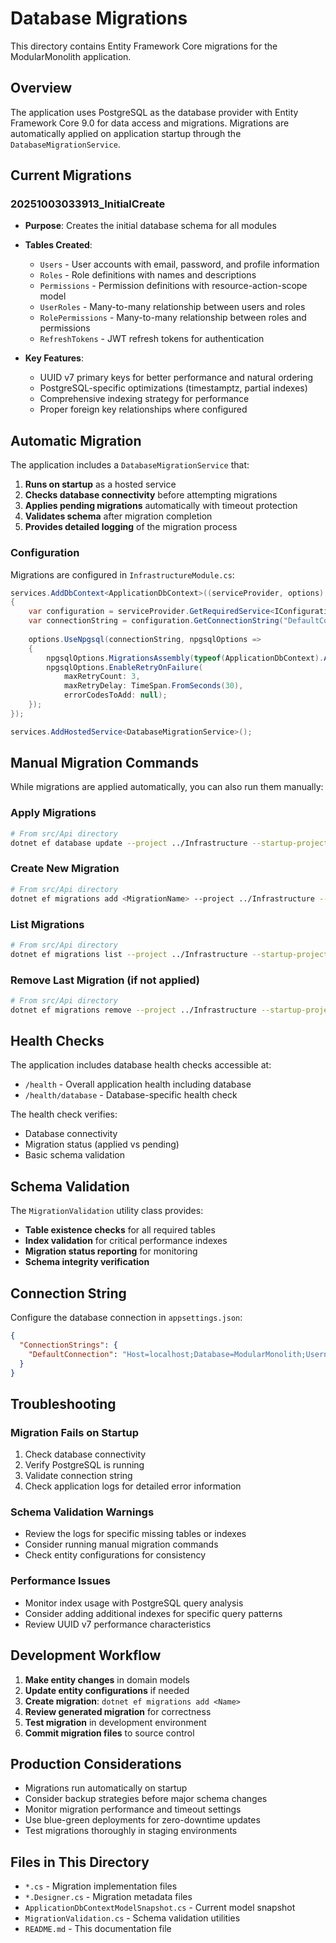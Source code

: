 # Database Migrations

This directory contains Entity Framework Core migrations for the ModularMonolith application.

## Overview

The application uses PostgreSQL as the database provider with Entity Framework Core 9.0 for data access and migrations. Migrations are automatically applied on application startup through the `DatabaseMigrationService`.

## Current Migrations

### 20251003033913_InitialCreate
- **Purpose**: Creates the initial database schema for all modules
- **Tables Created**:
  - `Users` - User accounts with email, password, and profile information
  - `Roles` - Role definitions with names and descriptions
  - `Permissions` - Permission definitions with resource-action-scope model
  - `UserRoles` - Many-to-many relationship between users and roles
  - `RolePermissions` - Many-to-many relationship between roles and permissions
  - `RefreshTokens` - JWT refresh tokens for authentication

- **Key Features**:
  - UUID v7 primary keys for better performance and natural ordering
  - PostgreSQL-specific optimizations (timestamptz, partial indexes)
  - Comprehensive indexing strategy for performance
  - Proper foreign key relationships where configured

## Automatic Migration

The application includes a `DatabaseMigrationService` that:

1. **Runs on startup** as a hosted service
2. **Checks database connectivity** before attempting migrations
3. **Applies pending migrations** automatically with timeout protection
4. **Validates schema** after migration completion
5. **Provides detailed logging** of the migration process

### Configuration

Migrations are configured in `InfrastructureModule.cs`:

```csharp
services.AddDbContext<ApplicationDbContext>((serviceProvider, options) =>
{
    var configuration = serviceProvider.GetRequiredService<IConfiguration>();
    var connectionString = configuration.GetConnectionString("DefaultConnection");
    
    options.UseNpgsql(connectionString, npgsqlOptions =>
    {
        npgsqlOptions.MigrationsAssembly(typeof(ApplicationDbContext).Assembly.FullName);
        npgsqlOptions.EnableRetryOnFailure(
            maxRetryCount: 3,
            maxRetryDelay: TimeSpan.FromSeconds(30),
            errorCodesToAdd: null);
    });
});

services.AddHostedService<DatabaseMigrationService>();
```

## Manual Migration Commands

While migrations are applied automatically, you can also run them manually:

### Apply Migrations
```bash
# From src/Api directory
dotnet ef database update --project ../Infrastructure --startup-project .
```

### Create New Migration
```bash
# From src/Api directory
dotnet ef migrations add <MigrationName> --project ../Infrastructure --startup-project .
```

### List Migrations
```bash
# From src/Api directory
dotnet ef migrations list --project ../Infrastructure --startup-project .
```

### Remove Last Migration (if not applied)
```bash
# From src/Api directory
dotnet ef migrations remove --project ../Infrastructure --startup-project .
```

## Health Checks

The application includes database health checks accessible at:

- `/health` - Overall application health including database
- `/health/database` - Database-specific health check

The health check verifies:
- Database connectivity
- Migration status (applied vs pending)
- Basic schema validation

## Schema Validation

The `MigrationValidation` utility class provides:

- **Table existence checks** for all required tables
- **Index validation** for critical performance indexes
- **Migration status reporting** for monitoring
- **Schema integrity verification**

## Connection String

Configure the database connection in `appsettings.json`:

```json
{
  "ConnectionStrings": {
    "DefaultConnection": "Host=localhost;Database=ModularMonolith;Username=postgres;Password=postgres"
  }
}
```

## Troubleshooting

### Migration Fails on Startup
1. Check database connectivity
2. Verify PostgreSQL is running
3. Validate connection string
4. Check application logs for detailed error information

### Schema Validation Warnings
- Review the logs for specific missing tables or indexes
- Consider running manual migration commands
- Check entity configurations for consistency

### Performance Issues
- Monitor index usage with PostgreSQL query analysis
- Consider adding additional indexes for specific query patterns
- Review UUID v7 performance characteristics

## Development Workflow

1. **Make entity changes** in domain models
2. **Update entity configurations** if needed
3. **Create migration**: `dotnet ef migrations add <Name>`
4. **Review generated migration** for correctness
5. **Test migration** in development environment
6. **Commit migration files** to source control

## Production Considerations

- Migrations run automatically on startup
- Consider backup strategies before major schema changes
- Monitor migration performance and timeout settings
- Use blue-green deployments for zero-downtime updates
- Test migrations thoroughly in staging environments

## Files in This Directory

- `*.cs` - Migration implementation files
- `*.Designer.cs` - Migration metadata files
- `ApplicationDbContextModelSnapshot.cs` - Current model snapshot
- `MigrationValidation.cs` - Schema validation utilities
- `README.md` - This documentation file